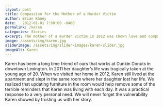 ```yaml
---
layout: post
title: Compassion for the Mother of a Murder Victim
author: Brian Raney
date:   2012-01-01 7:00:00 -0400
permalink: /karen
categories: Stories
excerpt: The mother of a murder victim in 2012 was shown love and compassion by the Joy Project
image: /assets/img/karen.jpg
sliderImage: /assets/img/slider-images/karen-slider.jpg
imageAlt: Karen
---
```


Karen has been a long time friend of ours that works at Dunkin Donuts in downtown Lexington. In 2011 her daughter’s life was tragically taken at the young age of 20. When we visited her home in 2012, Karen still lived at the apartment and slept in the same room where her daughter lost her life. We realized that updating furniture in the room would help remove some of the terrible reminders that Karen was living with each day. It was a practical response to a very personal need. We will never forget the vulnerability Karen showed by trusting us with her story.